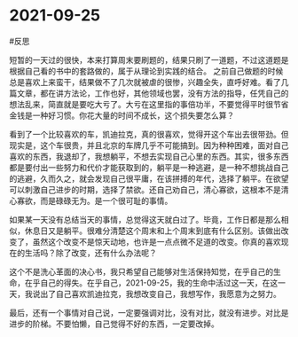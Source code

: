 # 2021-09-25

#反思

短暂的一天过的很快，本来打算周末要刷题的，结果只刷了一道题，不过这道题是根据自己看的书中的套路做的，属于从理论到实践的结合。
之前自己做题的时候总是喜欢上来蛮干，结果做不了几次就被虐的很惨，兴趣全失，直呼好难。看了几篇文章，都在讲方法论，工作也好，其他领域也罢，没有方法的指导，任凭自己的想法乱来，简直就是要吃大亏了。大亏在这里指的事倍功半，不要觉得平时很节省金钱是一种好习惯。你花大量的时间不成长，这个损失要怎么算？

看到了一个比较喜欢的车，凯迪拉克，真的很喜欢，觉得开这个车出去很带劲。但现实是，这个车很贵，并且北京的车牌几乎不可能搞到。因为种种困难，面对自己喜欢的东西，我退却了，我想躺平，不想去实现自己心里的东西。其实，很多东西都是要付出一些努力和代价才能获取到的，躺平是一种逃避，是一种不想挑战自己的逃避，久而久之，就会发现自己很平庸，在该拼搏的年代，选择了躺平。在欲望可以刺激自己进步的时期，选择了禁欲。还自己劝自己，清心寡欲，这根本不是清心寡欲，而是碌碌无为。是一个很可耻的事情。

如果某一天没有总结当天的事情，总觉得这天就白过了。毕竟，工作日都是那么相似，休息日又是躺平。很难分清楚这个周末和上个周末到底有什么区别。该做出改变了，虽然这个改变不是惊天动地，也许是一点点微不足道的改变。你真的喜欢现在的生活吗？除了改变，还有什么办法呢？

这个不是洗心革面的决心书，我只希望自己能够对生活保持知觉，在乎自己的生命，在乎自己的得失。在乎自己，2021-09-25，我的生命中活过这一天，在这一天，我说出了自己喜欢凯迪拉克，我想改变自己，我想写作，我愿意为之努力。

最后，还有一个事情对自己说，一定要强调对比，没有对比，就没有进步。对比是进步的阶梯。不要怕懒，自己觉得不好的东西，一定要改掉。